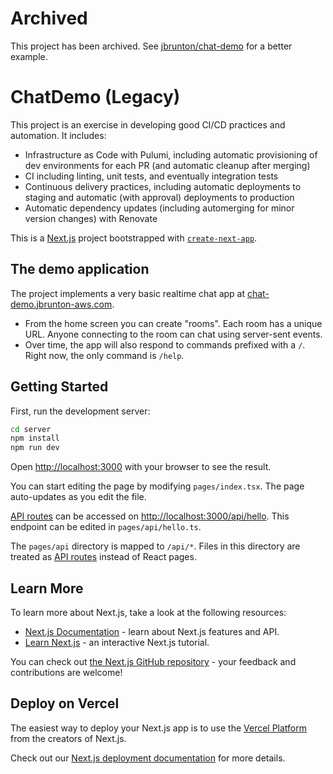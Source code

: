 # Archived

This project has been archived. See [jbrunton/chat-demo](https://github.com/jbrunton/chat-demo) for a better example.

# ChatDemo (Legacy)

This project is an exercise in developing good CI/CD practices and automation. It includes:

* Infrastructure as Code with Pulumi, including automatic provisioning of dev environments for each PR (and automatic cleanup after merging)
* CI including linting, unit tests, and eventually integration tests
* Continuous delivery practices, including automatic deployments to staging and automatic (with approval) deployments to production
* Automatic dependency updates (including automerging for minor version changes) with Renovate

This is a [Next.js](https://nextjs.org/) project bootstrapped with [`create-next-app`](https://github.com/vercel/next.js/tree/canary/packages/create-next-app).

## The demo application

The project implements a very basic realtime chat app at [chat-demo.jbrunton-aws.com](https://chat-demo.jbrunton-aws.com/).

* From the home screen you can create "rooms". Each room has a unique URL. Anyone connecting to the room can chat using server-sent events.
* Over time, the app will also respond to commands prefixed with a `/`. Right now, the only command is `/help`.

## Getting Started

First, run the development server:

```bash
cd server
npm install
npm run dev
```

Open [http://localhost:3000](http://localhost:3000) with your browser to see the result.

You can start editing the page by modifying `pages/index.tsx`. The page auto-updates as you edit the file.

[API routes](https://nextjs.org/docs/api-routes/introduction) can be accessed on [http://localhost:3000/api/hello](http://localhost:3000/api/hello). This endpoint can be edited in `pages/api/hello.ts`.

The `pages/api` directory is mapped to `/api/*`. Files in this directory are treated as [API routes](https://nextjs.org/docs/api-routes/introduction) instead of React pages.

## Learn More

To learn more about Next.js, take a look at the following resources:

- [Next.js Documentation](https://nextjs.org/docs) - learn about Next.js features and API.
- [Learn Next.js](https://nextjs.org/learn) - an interactive Next.js tutorial.

You can check out [the Next.js GitHub repository](https://github.com/vercel/next.js/) - your feedback and contributions are welcome!

## Deploy on Vercel

The easiest way to deploy your Next.js app is to use the [Vercel Platform](https://vercel.com/new?utm_medium=default-template&filter=next.js&utm_source=create-next-app&utm_campaign=create-next-app-readme) from the creators of Next.js.

Check out our [Next.js deployment documentation](https://nextjs.org/docs/deployment) for more details.
